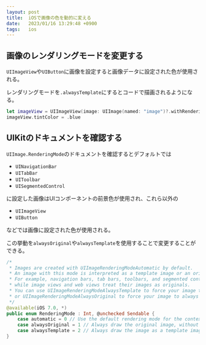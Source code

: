 ```yaml
---
layout: post
title:  iOSで画像の色を動的に変える
date:   2023/01/16 13:29:48 +0900
tags:   ios
---
```


## 画像のレンダリングモードを変更する

`UIImageView`や`UIButton`に画像を設定すると画像データに設定された色が使用される。

レンダリングモードを`.alwaysTemplate`にするとコードで描画されるようになる。

```swift
let imageView = UIImageView(image: UIImage(named: "image")?.withRenderingMode(.alwaysTemplate))
imageView.tintColor = .blue
```

## UIKitのドキュメントを確認する

`UIImage.RenderingMode`のドキュメントを確認するとデフォルトでは

-   `UINavigationBar`
-   `UITabBar`
-   `UIToolbar`
-   `UISegmentedControl`

に設定した画像はUIコンポーネントの前景色が使用され、これら以外の

-   `UIImageView`
-   `UIButton`

などでは画像に設定された色が使用される。

この挙動を`alwaysOriginal`や`alwaysTemplate`を使用することで変更することができる。

```swift
/*
 * Images are created with UIImageRenderingModeAutomatic by default.
 * An image with this mode is interpreted as a template image or an original image based on the context in which it is rendered.
 * For example, navigation bars, tab bars, toolbars, and segmented controls automatically treat their foreground images as templates,
 * while image views and web views treat their images as originals.
 * You can use UIImageRenderingModeAlwaysTemplate to force your image to always be rendered as a template
 * or UIImageRenderingModeAlwaysOriginal to force your image to always be rendered as an original.
 */
@available(iOS 7.0, *)
public enum RenderingMode : Int, @unchecked Sendable {
    case automatic = 0 // Use the default rendering mode for the context where the image is used
    case alwaysOriginal = 1 // Always draw the original image, without treating it as a template
    case alwaysTemplate = 2 // Always draw the image as a template image, ignoring its color information
}
```
